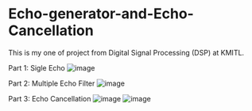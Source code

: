 # Echo-generator-and-Echo-Cancellation

This is my one of project from Digital Signal Processing (DSP) at KMITL.

Part 1: Sigle Echo
![image](https://user-images.githubusercontent.com/66479775/140594399-73b0488a-7a63-4c69-a620-4efce33bfbb2.png)


Part 2: Multiple Echo Filter
![image](https://user-images.githubusercontent.com/66479775/140594409-aa0f8e81-b81a-498f-bb5d-2b02ddc6e092.png)

Part 3: Echo Cancellation
![image](https://user-images.githubusercontent.com/66479775/140594421-1e2747ea-23b1-482b-af2c-7ab4403075a7.png)
![image](https://user-images.githubusercontent.com/66479775/140594429-a5abf56c-5f74-4a3f-a823-2507fd134f42.png)
